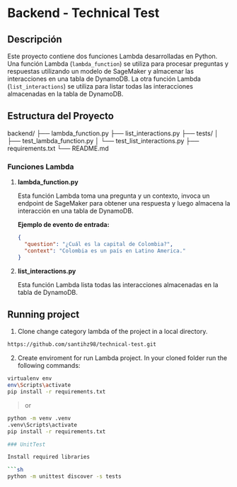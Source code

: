 # Backend - Technical Test

## Descripción

Este proyecto contiene dos funciones Lambda desarrolladas en Python. Una función Lambda (`lambda_function`) se utiliza para procesar preguntas y respuestas utilizando un modelo de SageMaker y almacenar las interacciones en una tabla de DynamoDB. La otra función Lambda (`list_interactions`) se utiliza para listar todas las interacciones almacenadas en la tabla de DynamoDB.

## Estructura del Proyecto

backend/
├── lambda_function.py
├── list_interactions.py
├── tests/
│ ├── test_lambda_function.py
│ └── test_list_interactions.py
├── requirements.txt
└── README.md

### Funciones Lambda

1. **lambda_function.py**

   Esta función Lambda toma una pregunta y un contexto, invoca un endpoint de SageMaker para obtener una respuesta y luego almacena la interacción en una tabla de DynamoDB.

   **Ejemplo de evento de entrada:**

   ```json
   {
     "question": "¿Cuál es la capital de Colombia?",
     "context": "Colombia es un país en Latino America."
   }
   ```

2. **list_interactions.py**

   Esta función Lambda lista todas las interacciones almacenadas en la tabla de DynamoDB.

## Running project

1. Clone change category lambda of the project in a local directory.

```bash
https://github.com/santihz98/technical-test.git
```

2. Create enviroment for run Lambda project. In your cloned folder run the following commands:

```bash
virtualenv env
env\Scripts\activate
pip install -r requirements.txt
```

> or

````bash
python -m venv .venv
.venv\Scripts\activate
pip install -r requirements.txt

### UnitTest

Install required libraries

```sh
python -m unittest discover -s tests
````
